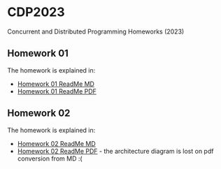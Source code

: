 # CDP2023
Concurrent and Distributed Programming Homeworks (2023)

## Homework 01
The homework is explained in:
- [Homework 01 ReadMe MD](Homework01/docs/README.md)
- [Homework 01 ReadMe PDF](Homework01/docs/README.pdf)

## Homework 02
The homework is explained in:
- [Homework 02 ReadMe MD](Homework02/docs/ReadMe.md)
- [Homework 02 ReadMe PDF](Homework02/docs/ReadMe.pdf) - the architecture diagram is lost on pdf conversion from MD :(
